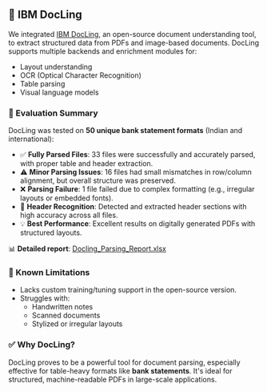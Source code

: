 ## 📄 IBM DocLing

We integrated [IBM DocLing](https://github.com/IBM/DocLing), an open-source document understanding tool, to extract structured data from PDFs and image-based documents. DocLing supports multiple backends and enrichment modules for:

- Layout understanding
- OCR (Optical Character Recognition)
- Table parsing
- Visual language models

### 🧪 Evaluation Summary

DocLing was tested on **50 unique bank statement formats** (Indian and international):

- ✅ **Fully Parsed Files**: 33 files were successfully and accurately parsed, with proper table and header extraction.
- ⚠️ **Minor Parsing Issues**: 16 files had small mismatches in row/column alignment, but overall structure was preserved.
- ❌ **Parsing Failure**: 1 file failed due to complex formatting (e.g., irregular layouts or embedded fonts).
- 🧠 **Header Recognition**: Detected and extracted header sections with high accuracy across all files.
- 💡 **Best Performance**: Excellent results on digitally generated PDFs with structured layouts.

📊 **Detailed report**: [Docling_Parsing_Report.xlsx](./Docling_Parsing_Report.xlsx)

### 🚧 Known Limitations

- Lacks custom training/tuning support in the open-source version.
- Struggles with:
  - Handwritten notes
  - Scanned documents
  - Stylized or irregular layouts

### ✅ Why DocLing?

DocLing proves to be a powerful tool for document parsing, especially effective for table-heavy formats like **bank statements**. It's ideal for structured, machine-readable PDFs in large-scale applications.
